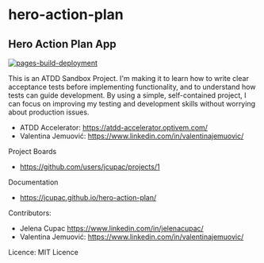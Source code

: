 # hero-action-plan

## Hero Action Plan App

[![pages-build-deployment](https://github.com/jcupac/hero-action-plan/actions/workflows/pages/pages-build-deployment/badge.svg)](https://github.com/jcupac/hero-action-plan/actions/workflows/pages/pages-build-deployment)

This is an ATDD Sandbox Project. I'm making it to learn how to write clear acceptance tests before implementing functionality, and to understand how tests can guide development. By using a simple, self-contained project, I can focus on improving my testing and development skills without worrying about production issues.

- ATDD Accelerator: https://atdd-accelerator.optivem.com/
- Valentina Jemuović: https://www.linkedin.com/in/valentinajemuovic/

Project Boards
- https://github.com/users/jcupac/projects/1

Documentation
- https://jcupac.github.io/hero-action-plan/

Contributors:
- Jelena Cupac https://www.linkedin.com/in/jelenacupac/
- Valentina Jemuović: https://www.linkedin.com/in/valentinajemuovic/

Licence: MIT Licence
